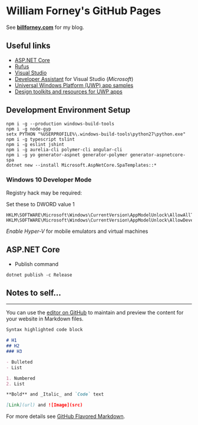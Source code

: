# William Forney's GitHub Pages

See **[billforney.com](https://www.billforney.com/)** for my blog.

## Useful links

- [ASP.NET Core](https://www.microsoft.com/net/download/core)
- [Rufus](http://rufus.akeo.ie/)
- [Visual Studio](http://www.visualstudio.com/)
- [Developer Assistant](https://marketplace.visualstudio.com/items?itemName=OneCodeTeam.DeveloperAssistant-13032) for Visual Studio (_Microsoft_)
- [Universal Windows Platform (UWP) app samples](https://github.com/Microsoft/Windows-universal-samples)
- [Design toolkits and resources for UWP apps](https://docs.microsoft.com/en-us/windows/uwp/design-downloads/index)

## Development Environment Setup

```
npm i -g --production windows-build-tools
npm i -g node-gyp
setx PYTHON "%USERPROFILE%\.windows-build-tools\python27\python.exe"
npm i -g typescript tslint
npm i -g eslint jshint
npm i -g aurelia-cli polymer-cli angular-cli
npm i -g yo generator-aspnet generator-polymer generator-aspnetcore-spa
dotnet new --install Microsoft.AspNetCore.SpaTemplates::*
```

### Windows 10 Developer Mode

Registry hack may be required:

Set these to DWORD value 1
```
HKLM\SOFTWARE\Microsoft\Windows\CurrentVersion\AppModelUnlock\AllowAllTrustedApps
HKLM\SOFTWARE\Microsoft\Windows\CurrentVersion\AppModelUnlock\AllowDevelopmentWithoutDevLicense
```

_Enable Hyper-V_ for mobile emulators and virtual machines

## ASP.NET Core

- Publish command
```
dotnet publish -c Release
```

## Notes to self...
---
You can use the [editor on GitHub](https://github.com/wforney/wforney.github.io/edit/master/README.md) to maintain and preview the content for your website in Markdown files.

```markdown
Syntax highlighted code block

# H1
## H2
### H3

- Bulleted
- List

1. Numbered
2. List

**Bold** and _Italic_ and `Code` text

[Link](url) and ![Image](src)
```

For more details see [GitHub Flavored Markdown](https://guides.github.com/features/mastering-markdown/).
